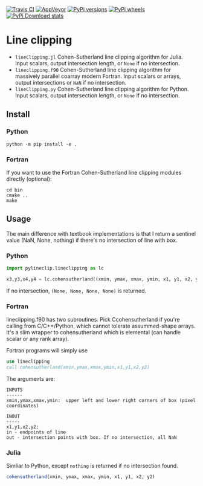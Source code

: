 [![Travis CI](https://travis-ci.org/scivision/lineclipping-python-fortran.svg?branch=master)](https://travis-ci.org/scivision/lineclipping-python-fortran)
[![AppVeyor](https://ci.appveyor.com/api/projects/status/cr0omkhjvgwcyxiy?svg=true)](https://ci.appveyor.com/project/scivision/lineclipping-python-fortran)
[![PyPi versions](https://img.shields.io/pypi/pyversions/pylineclip.svg)](https://pypi.python.org/pypi/pylineclip)
[![PyPi wheels](https://img.shields.io/pypi/format/pylineclip.svg)](https://pypi.python.org/pypi/pylineclip)
[![PyPi Download stats](http://pepy.tech/badge/pylineclip)](http://pepy.tech/project/pylineclip)

# Line clipping

-   `lineClipping.jl` Cohen-Sutherland line clipping algorithm for Julia.
    Input scalars, output intersection length, or `None` if no intersection.
-   `lineclipping.f90` Cohen-Sutherland line clipping algorithm for
    massively parallel coarray modern Fortran. Input scalars or arrays,
    output intersections or `NaN` if no intersection.
-   `lineClipping.py` Cohen-Sutherland line clipping algorithm for Python.
    Input scalars, output intersection length, or `None` if no intersection.

## Install

### Python

    python -m pip install -e .

### Fortran

If you want to use the Fortran Cohen-Sutherland line clipping modules
directly (optional):

    cd bin
    cmake ..
    make

## Usage

The main difference with textbook implementations is that I return a
sentinel value (NaN, None, nothing) if there's no intersection of line
with box.

### Python

```python
import pylineclip.lineclipping as lc

x3,y3,x4,y4 = lc.cohensutherland((xmin, ymax, xmax, ymin, x1, y1, x2, y2)
```

If no intersection, `(None, None, None, None)` is returned.

### Fortran

lineclipping.f90 has two subroutines. 
Pick Ccohensutherland if you're calling from C/C++/Python, which cannot tolerate assummed-shape arrays.
It's a slim wrapper to cohensutherland which is elemental (can handle scalar or any rank array).

Fortran programs will simply use

```fortran
use lineclipping
call cohensutherland(xmin,ymax,xmax,ymin,x1,y1,x2,y2)
```

The arguments are:

    INPUTS
    ------
    xmin,ymax,xmax,ymin:  upper left and lower right corners of box (pixel coordinates)

    INOUT
    -----
    x1,y1,x2,y2: 
    in - endpoints of line
    out - intersection points with box. If no intersection, all NaN

### Julia

Simliar to Python, except `nothing` is returned if no intersection
found.

```julia
cohensutherland(xmin, ymax, xmax, ymin, x1, y1, x2, y2)
```
